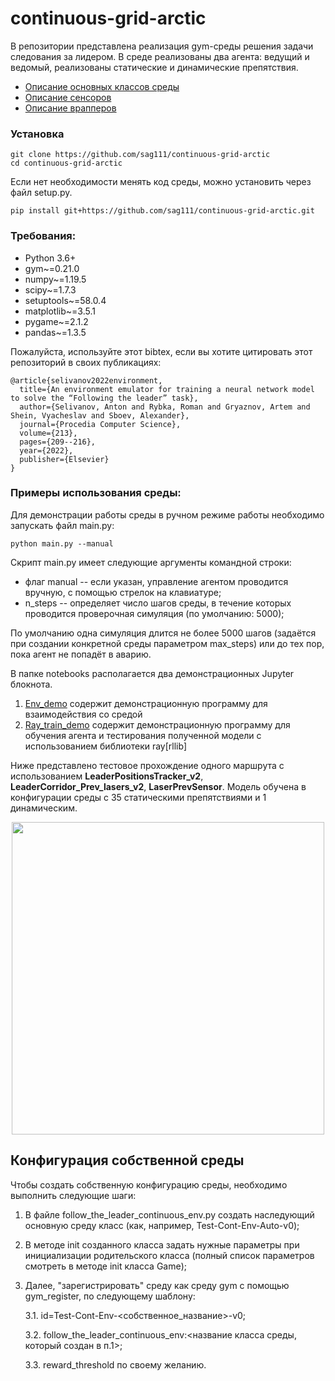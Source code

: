 # continuous-grid-arctic

В репозитории представлена реализация gym-среды решения задачи следования за лидером. В среде реализованы два агента: ведущий и ведомый, реализованы статические и динамические препятствия. 

- [Описание основных классов среды](docs/README.md)
- [Описание сенсоров](docs/Sensors.md)
- [Описание врапперов](docs/Wrappers.md)

### Установка
```
git clone https://github.com/sag111/continuous-grid-arctic
cd continuous-grid-arctic
```
Если нет необходимости менять код среды, можно установить через файл setup.py.
```
pip install git+https://github.com/sag111/continuous-grid-arctic.git
```


### Требования:
- Python 3.6+
- gym~=0.21.0
- numpy~=1.19.5
- scipy~=1.7.3
- setuptools~=58.0.4
- matplotlib~=3.5.1
- pygame~=2.1.2
- pandas~=1.3.5


Пожалуйста, используйте этот bibtex, если вы хотите цитировать этот репозиторий в своих публикациях:
```
@article{selivanov2022environment,
  title={An environment emulator for training a neural network model to solve the “Following the leader” task},
  author={Selivanov, Anton and Rybka, Roman and Gryaznov, Artem and Shein, Vyacheslav and Sboev, Alexander},
  journal={Procedia Computer Science},
  volume={213},
  pages={209--216},
  year={2022},
  publisher={Elsevier}
}
```


### Примеры использования среды:
Для демонстрации работы среды в ручном режиме работы необходимо запускать файл main.py:
```
python main.py --manual
```

Скрипт main.py имеет следующие аргументы командной строки:
* флаг manual -- если указан, управление агентом проводится вручную, с помощью стрелок на клавиатуре;
* n_steps -- определяет число шагов среды, в течение которых проводится проверочная симуляция (по умолчанию: 5000);

По умолчанию одна симуляция длится не более 5000 шагов (задаётся при создании конкретной среды параметром max_steps) 
или до тех пор, пока агент не попадёт в аварию.

В папке notebooks располагается два демонстрационных Jupyter блокнота. 
1. [Env_demo](notebooks/Env_demo.ipynb) содержит демонстрационную программу для взаимодействия со средой
2. [Ray_train_demo](notebooks/Ray_train_demo.ipynb) содержит демонстрационную программу для обучения агента и тестирования полученной модели 
с использованием библиотеки ray[rllib]

Ниже представлено тестовое прохождение одного маршрута с использованием **LeaderPositionsTracker_v2**, 
**LeaderCorridor_Prev_lasers_v2**, **LaserPrevSensor**. Модель обучена в конфигурации среды с 35 статическими 
препятствиями и 1 динамическим. 

<p align="center">
<img src="src/continuous_grid_arctic/figures/demo_video.gif" width="500">
</p>

## Конфигурация собственной среды
Чтобы создать собственную конфигурацию среды, необходимо выполнить следующие шаги: 
1. В файле follow_the_leader_continuous_env.py создать наследующий основную среду класс (как, например, Test-Cont-Env-Auto-v0);
2. В методе init созданного класса задать нужные параметры при инициализации родительского класса 
(полный список параметров смотреть в методе init класса Game);
3. Далее, "зарегистрировать" среду как среду gym с помощью gym_register, по следующему шаблону:

    3.1. id=Test-Cont-Env-<собственное_название>-v0;
    
    3.2. follow_the_leader_continuous_env:<название класса среды, который создан в п.1>;
    
    3.3. reward_threshold по своему желанию.

